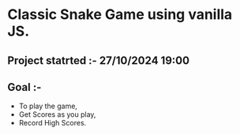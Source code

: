 # Classic Snake Game using vanilla JS.

## Project statrted :- 27/10/2024 19:00

## Goal :-

- To play the game,
- Get Scores as you play,
- Record High Scores.
